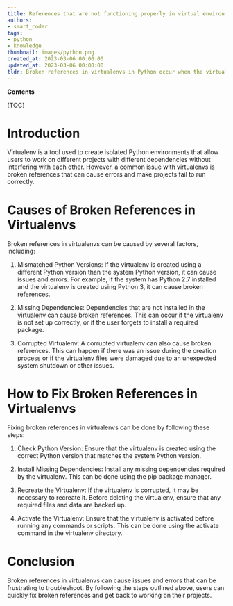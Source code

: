 ```yaml
---
title: References that are not functioning properly in virtual environments
authors:
- smart_coder
tags:
- python
- knowledge
thumbnail: images/python.png
created_at: 2023-03-06 00:00:00
updated_at: 2023-03-06 00:00:00
tldr: Broken references in virtualenvs in Python occur when the virtual environment fails to recognize the installed packages and modules.
---
```


**Contents**

[TOC]

# Introduction

Virtualenv is a tool used to create isolated Python environments that allow users to work on different projects with different dependencies without interfering with each other. However, a common issue with virtualenvs is broken references that can cause errors and make projects fail to run correctly.

# Causes of Broken References in Virtualenvs

Broken references in virtualenvs can be caused by several factors, including:

1. Mismatched Python Versions: If the virtualenv is created using a different Python version than the system Python version, it can cause issues and errors. For example, if the system has Python 2.7 installed and the virtualenv is created using Python 3, it can cause broken references.

2. Missing Dependencies: Dependencies that are not installed in the virtualenv can cause broken references. This can occur if the virtualenv is not set up correctly, or if the user forgets to install a required package.

3. Corrupted Virtualenv: A corrupted virtualenv can also cause broken references. This can happen if there was an issue during the creation process or if the virtualenv files were damaged due to an unexpected system shutdown or other issues.

# How to Fix Broken References in Virtualenvs

Fixing broken references in virtualenvs can be done by following these steps:

1. Check Python Version: Ensure that the virtualenv is created using the correct Python version that matches the system Python version.

2. Install Missing Dependencies: Install any missing dependencies required by the virtualenv. This can be done using the pip package manager.

3. Recreate the Virtualenv: If the virtualenv is corrupted, it may be necessary to recreate it. Before deleting the virtualenv, ensure that any required files and data are backed up.

4. Activate the Virtualenv: Ensure that the virtualenv is activated before running any commands or scripts. This can be done using the activate command in the virtualenv directory.

# Conclusion

Broken references in virtualenvs can cause issues and errors that can be frustrating to troubleshoot. By following the steps outlined above, users can quickly fix broken references and get back to working on their projects.
